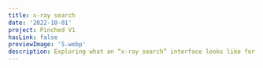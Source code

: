 ```yaml
---
title: x-ray search
date: '2022-10-01'
project: Pinched V1
hasLink: false
previewImage: '5.webp'
description: Exploring what an “x-ray search” interface looks like for people with a bit of programming experience.
---
```

